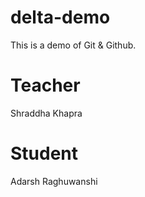 # delta-demo
This is a demo of Git &amp; Github.

# Teacher
Shraddha Khapra

# Student 
Adarsh Raghuwanshi